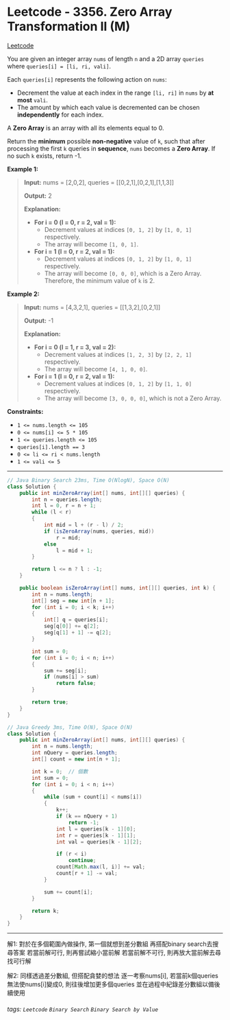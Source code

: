 # Leetcode - 3356. Zero Array Transformation II (M)

[Leetcode](https://leetcode.com/problems/zero-array-transformation-ii/)

You are given an integer array `nums` of length `n` and a 2D array `queries` where `queries[i] = [li, ri, vali]`.

Each `queries[i]` represents the following action on `nums`:

-   Decrement the value at each index in the range `[li, ri]` in `nums` by **at most** `vali`.
-   The amount by which each value is decremented can be chosen **independently** for each index.

A **Zero Array** is an array with all its elements equal to 0.

Return the **minimum** possible **non-negative** value of `k`, such that after processing the first `k` queries in **sequence**, `nums` becomes a **Zero Array**. If no such `k` exists, return -1.

**Example 1:**

> **Input:** nums = [2,0,2], queries = [[0,2,1],[0,2,1],[1,1,3]]
> 
> **Output:** 2
> 
> **Explanation:**
> 
> -   **For i = 0 (l = 0, r = 2, val = 1):**
>     -   Decrement values at indices `[0, 1, 2]` by `[1, 0, 1]` respectively.
>     -   The array will become `[1, 0, 1]`.
> -   **For i = 1 (l = 0, r = 2, val = 1):**
>     -   Decrement values at indices `[0, 1, 2]` by `[1, 0, 1]` respectively.
>     -   The array will become `[0, 0, 0]`, which is a Zero Array. Therefore, the minimum value of `k` is 2.

**Example 2:**

> **Input:** nums = [4,3,2,1], queries = [[1,3,2],[0,2,1]]
> 
> **Output:** -1
> 
> **Explanation:**
> 
> -   **For i = 0 (l = 1, r = 3, val = 2):**
>     -   Decrement values at indices `[1, 2, 3]` by `[2, 2, 1]` respectively.
>     -   The array will become `[4, 1, 0, 0]`.
> -   **For i = 1 (l = 0, r = 2, val = 1):**
>     -   Decrement values at indices `[0, 1, 2]` by `[1, 1, 0]` respectively.
>     -   The array will become `[3, 0, 0, 0]`, which is not a Zero Array.

**Constraints:**

-   `1 <= nums.length <= 105`
-   `0 <= nums[i] <= 5 * 105`
-   `1 <= queries.length <= 105`
-   `queries[i].length == 3`
-   `0 <= li <= ri < nums.length`
-   `1 <= vali <= 5`

---
```java
// Java Binary Search 23ms, Time O(NlogN), Space O(N)
class Solution {
    public int minZeroArray(int[] nums, int[][] queries) {
        int n = queries.length;
        int l = 0, r = n + 1;
        while (l < r)
        {
            int mid = l + (r - l) / 2;
            if (isZeroArray(nums, queries, mid))
                r = mid;
            else
                l = mid + 1;
        }

        return l <= n ? l : -1;
    }

    public boolean isZeroArray(int[] nums, int[][] queries, int k) {
        int n = nums.length;
        int[] seg = new int[n + 1];
        for (int i = 0; i < k; i++)
        {
            int[] q = queries[i];
            seg[q[0]] += q[2];
            seg[q[1] + 1] -= q[2];
        }

        int sum = 0;
        for (int i = 0; i < n; i++)
        {
            sum += seg[i];
            if (nums[i] > sum)
                return false;
        }

        return true;
    }
}
```
```java
// Java Greedy 3ms, Time O(N), Space O(N)
class Solution {
    public int minZeroArray(int[] nums, int[][] queries) {
        int n = nums.length;
        int nQuery = queries.length;
        int[] count = new int[n + 1];

        int k = 0;  // 個數
        int sum = 0;
        for (int i = 0; i < n; i++)
        {
            while (sum + count[i] < nums[i])
            {
                k++;
                if (k == nQuery + 1)
                    return -1;
                int l = queries[k - 1][0];
                int r = queries[k - 1][1];
                int val = queries[k - 1][2];

                if (r < i)
                    continue;
                count[Math.max(l, i)] += val;
                count[r + 1] -= val;
            }

            sum += count[i];
        }

        return k;
    }
}
```
---

解1:
對於在多個範圍內做操作, 第一個就想到差分數組
再搭配binary search去搜尋答案
若當前解可行, 則再嘗試縮小當前解
若當前解不可行, 則再放大當前解去尋找可行解

解2:
同樣透過差分數組, 但搭配貪婪的想法
逐一考察nums[i], 若當前k個queries無法使nums[i]變成0, 則往後增加更多個queries
並在過程中紀錄差分數組以備後續使用


###### tags: `Leetcode` `Binary Search` `Binary Search by Value`